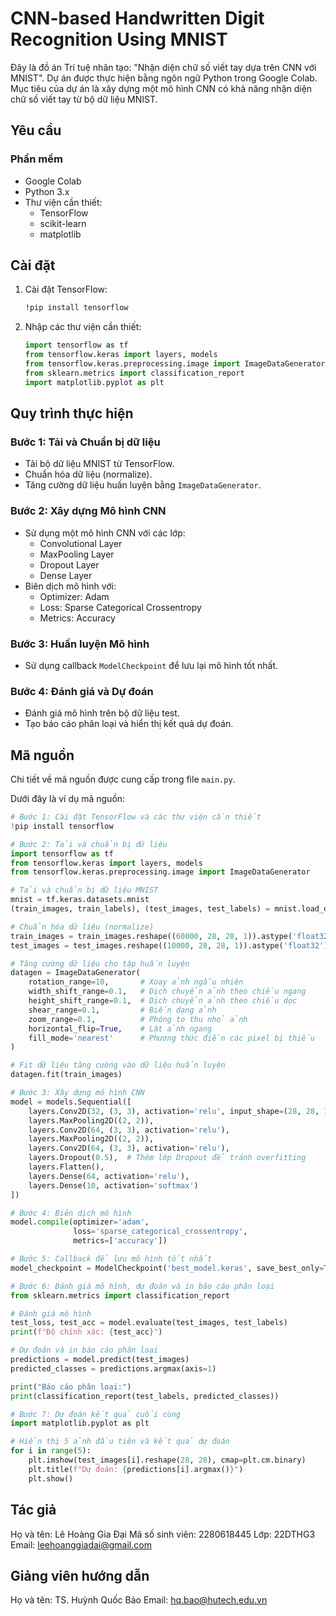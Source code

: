 # CNN-based Handwritten Digit Recognition Using MNIST
Đây là đồ án Trí tuệ nhân tạo: "Nhận diện chữ số viết tay dựa trên CNN với MNIST". Dự án được thực hiện bằng ngôn ngữ Python trong Google Colab. Mục tiêu của dự án là xây dựng một mô hình CNN có khả năng nhận diện chữ số viết tay từ bộ dữ liệu MNIST.

## Yêu cầu

### Phần mềm

- Google Colab
- Python 3.x
- Thư viện cần thiết:
  - TensorFlow
  - scikit-learn
  - matplotlib

## Cài đặt

1. Cài đặt TensorFlow:

   ```bash
   !pip install tensorflow
   ```

2. Nhập các thư viện cần thiết:

   ```python
   import tensorflow as tf
   from tensorflow.keras import layers, models
   from tensorflow.keras.preprocessing.image import ImageDataGenerator
   from sklearn.metrics import classification_report
   import matplotlib.pyplot as plt
   ```

## Quy trình thực hiện

### Bước 1: Tải và Chuẩn bị dữ liệu

- Tải bộ dữ liệu MNIST từ TensorFlow.
- Chuẩn hóa dữ liệu (normalize).
- Tăng cường dữ liệu huấn luyện bằng `ImageDataGenerator`.

### Bước 2: Xây dựng Mô hình CNN

- Sử dụng một mô hình CNN với các lớp:
  - Convolutional Layer
  - MaxPooling Layer
  - Dropout Layer
  - Dense Layer
- Biên dịch mô hình với:
  - Optimizer: Adam
  - Loss: Sparse Categorical Crossentropy
  - Metrics: Accuracy

### Bước 3: Huấn luyện Mô hình

- Sử dụng callback `ModelCheckpoint` để lưu lại mô hình tốt nhất.

### Bước 4: Đánh giá và Dự đoán

- Đánh giá mô hình trên bộ dữ liệu test.
- Tạo báo cáo phân loại và hiển thị kết quả dự đoán.

## Mã nguồn

Chi tiết về mã nguồn được cung cấp trong file `main.py`.

Dưới đây là ví dụ mã nguồn:

```python
# Bước 1: Cài đặt TensorFlow và các thư viện cần thiết 
!pip install tensorflow

# Bước 2: Tải và chuẩn bị dữ liệu
import tensorflow as tf
from tensorflow.keras import layers, models
from tensorflow.keras.preprocessing.image import ImageDataGenerator

# Tải và chuẩn bị dữ liệu MNIST
mnist = tf.keras.datasets.mnist
(train_images, train_labels), (test_images, test_labels) = mnist.load_data()

# Chuẩn hóa dữ liệu (normalize)
train_images = train_images.reshape((60000, 28, 28, 1)).astype('float32') / 255
test_images = test_images.reshape((10000, 28, 28, 1)).astype('float32') / 255

# Tăng cường dữ liệu cho tập huấn luyện
datagen = ImageDataGenerator(
    rotation_range=10,       # Xoay ảnh ngẫu nhiên
    width_shift_range=0.1,   # Dịch chuyển ảnh theo chiều ngang
    height_shift_range=0.1,  # Dịch chuyển ảnh theo chiều dọc
    shear_range=0.1,         # Biến dạng ảnh
    zoom_range=0.1,          # Phóng to thu nhỏ ảnh
    horizontal_flip=True,    # Lật ảnh ngang
    fill_mode='nearest'      # Phương thức điền các pixel bị thiếu
)

# Fit dữ liệu tăng cường vào dữ liệu huấn luyện
datagen.fit(train_images)

# Bước 3: Xây dựng mô hình CNN
model = models.Sequential([
    layers.Conv2D(32, (3, 3), activation='relu', input_shape=(28, 28, 1)),
    layers.MaxPooling2D((2, 2)),
    layers.Conv2D(64, (3, 3), activation='relu'),
    layers.MaxPooling2D((2, 2)),
    layers.Conv2D(64, (3, 3), activation='relu'),
    layers.Dropout(0.5),  # Thêm lớp Dropout để tránh overfitting
    layers.Flatten(),
    layers.Dense(64, activation='relu'),
    layers.Dense(10, activation='softmax')
])

# Bước 4: Biên dịch mô hình
model.compile(optimizer='adam',
              loss='sparse_categorical_crossentropy',
              metrics=['accuracy'])

# Bước 5: Callback để lưu mô hình tốt nhất
model_checkpoint = ModelCheckpoint('best_model.keras', save_best_only=True) # Thay đổi phần mở rộng thành .keras

# Bước 6: Đánh giá mô hình, dự đoán và in báo cáo phân loại
from sklearn.metrics import classification_report

# Đánh giá mô hình
test_loss, test_acc = model.evaluate(test_images, test_labels)
print(f"Độ chính xác: {test_acc}")

# Dự đoán và in báo cáo phân loại
predictions = model.predict(test_images)
predicted_classes = predictions.argmax(axis=1)

print("Báo cáo phân loại:")
print(classification_report(test_labels, predicted_classes))

# Bước 7: Dự đoán kết quả cuối cùng
import matplotlib.pyplot as plt

# Hiển thị 5 ảnh đầu tiên và kết quả dự đoán
for i in range(5):
    plt.imshow(test_images[i].reshape(28, 28), cmap=plt.cm.binary)
    plt.title(f"Dự đoán: {predictions[i].argmax()}")
    plt.show()
```

## Tác giả

Họ và tên: Lê Hoàng Gia Đại
Mã số sinh viên: 2280618445
Lớp: 22DTHG3\
Email: [leehoanggiadai@gmail.com](mailto\:leehoanggiadai@gmail.com)

## Giảng viên hướng dẫn

Họ và tên: TS. Huỳnh Quốc Bảo 
Email: [hq.bao@hutech.edu.vn](mailto\:hq.bao@hutech.edu.vn)

